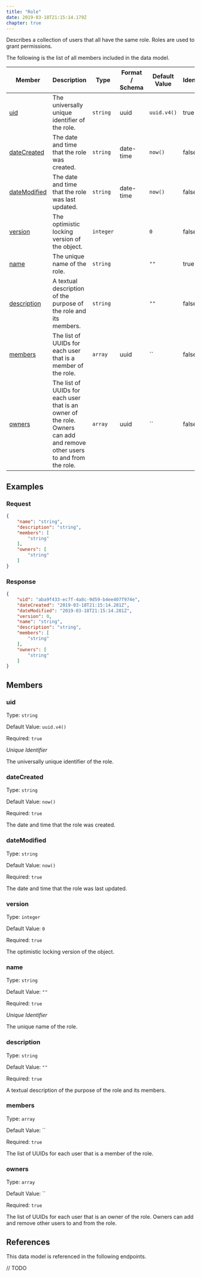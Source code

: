 ```yaml
---
title: "Role"
date: 2019-03-18T21:15:14.179Z
chapter: true
---
```


Describes a collection of users that all have the same role. Roles are used to grant permissions.

The following is the list of all members included in the data model.

| Member            | Description                         | Type | Format / Schema | Default Value | Identifier | Unique | Required |
| ----------------- | ----------------------------------- | ---- | ------ | ------------- | ---------- | ------ | -------- |
| [uid](#uid) | The universally unique identifier of the role. | `string` | uuid | `uuid.v4()` | true | true | true |
| [dateCreated](#dateCreated) | The date and time that the role was created. | `string` | date-time | `now()` | false | false | true |
| [dateModified](#dateModified) | The date and time that the role was last updated. | `string` | date-time | `now()` | false | false | true |
| [version](#version) | The optimistic locking version of the object. | `integer` |  | `0` | false | false | true |
| [name](#name) | The unique name of the role. | `string` |  | `""` | true | true | true |
| [description](#description) | A textual description of the purpose of the role and its members. | `string` |  | `""` | false | false | true |
| [members](#members) | The list of UUIDs for each user that is a member of the role. | `array` | uuid | `` | false | false | true |
| [owners](#owners) | The list of UUIDs for each user that is an owner of the role. Owners can add and remove other users to and from the role. | `array` | uuid | `` | false | false | true |

## Examples
### Request

```json
{
    "name": "string",
    "description": "string",
    "members": [
        "string"
    ],
    "owners": [
        "string"
    ]
}
```

### Response

```json
{
    "uid": "aba9f433-ec7f-4a8c-9d59-b4ee407f974e",
    "dateCreated": "2019-03-18T21:15:14.281Z",
    "dateModified": "2019-03-18T21:15:14.281Z",
    "version": 0,
    "name": "string",
    "description": "string",
    "members": [
        "string"
    ],
    "owners": [
        "string"
    ]
}
```


## Members

### uid

Type: `string`

Default Value: `uuid.v4()`

Required: `true`

*Unique* *Identifier*

The universally unique identifier of the role.

### dateCreated

Type: `string`

Default Value: `now()`

Required: `true`

The date and time that the role was created.

### dateModified

Type: `string`

Default Value: `now()`

Required: `true`

The date and time that the role was last updated.

### version

Type: `integer`

Default Value: `0`

Required: `true`

The optimistic locking version of the object.

### name

Type: `string`

Default Value: `""`

Required: `true`

*Unique* *Identifier*

The unique name of the role.

### description

Type: `string`

Default Value: `""`

Required: `true`

A textual description of the purpose of the role and its members.

### members

Type: `array`

Default Value: ``

Required: `true`

The list of UUIDs for each user that is a member of the role.

### owners

Type: `array`

Default Value: ``

Required: `true`

The list of UUIDs for each user that is an owner of the role. Owners can add and remove other users to and from the role.

## References

This data model is referenced in the following endpoints.

// TODO